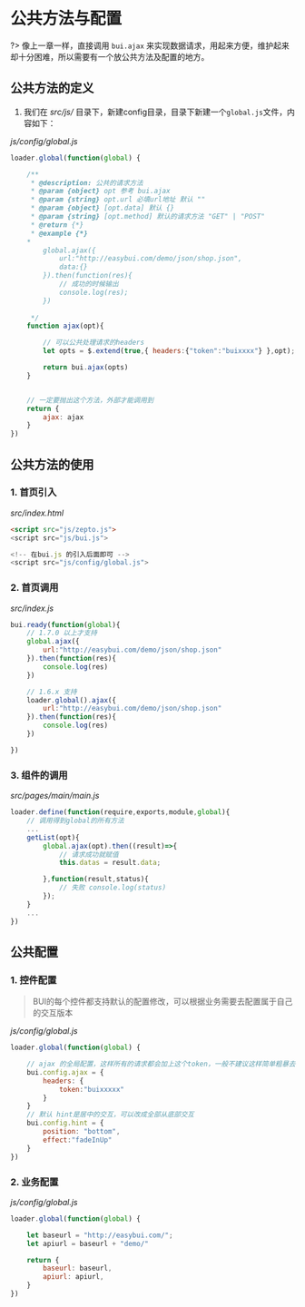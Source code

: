 # 公共方法与配置

?> 像上一章一样，直接调用 `bui.ajax` 来实现数据请求，用起来方便，维护起来却十分困难，所以需要有一个放公共方法及配置的地方。

## 公共方法的定义

1. 我们在 *src/js/* 目录下，新建config目录，目录下新建一个`global.js`文件，内容如下：

*js/config/global.js*

```js
loader.global(function(global) {

    /** 
     * @description: 公共的请求方法
     * @param {object} opt 参考 bui.ajax
     * @param {string} opt.url 必填url地址 默认 ""
     * @param {object} [opt.data] 默认 {}
     * @param {string} [opt.method] 默认的请求方法 "GET" | "POST" 
     * @return {*}
     * @example {*}
    * 
        global.ajax({
            url:"http://easybui.com/demo/json/shop.json",
            data:{}
        }).then(function(res){
            // 成功的时候输出
            console.log(res);
        })
    
     */    
    function ajax(opt){

        // 可以公共处理请求的headers
        let opts = $.extend(true,{ headers:{"token":"buixxxx"} },opt);

        return bui.ajax(opts)
    }


    // 一定要抛出这个方法，外部才能调用到
    return {
        ajax: ajax
    }
})
```

## 公共方法的使用

### 1. 首页引入

*src/index.html*

```html
<script src="js/zepto.js">
<script src="js/bui.js">

<!-- 在bui.js 的引入后面即可 -->
<script src="js/config/global.js">
```

### 2. 首页调用
*src/index.js*

```js
bui.ready(function(global){
    // 1.7.0 以上才支持
    global.ajax({
        url:"http://easybui.com/demo/json/shop.json"
    }).then(function(res){
        console.log(res)
    })

    // 1.6.x 支持
    loader.global().ajax({
        url:"http://easybui.com/demo/json/shop.json"
    }).then(function(res){
        console.log(res)
    })

})
```

### 3. 组件的调用
*src/pages/main/main.js*

```js
loader.define(function(require,exports,module,global){
    // 调用得到global的所有方法
    ...
    getList(opt){
        global.ajax(opt).then((result)=>{
            // 请求成功就赋值
            this.datas = result.data;

        },function(result,status){
            // 失败 console.log(status)
        });
    }
    ...
})
```

## 公共配置

### 1. 控件配置

> BUI的每个控件都支持默认的配置修改，可以根据业务需要去配置属于自己的交互版本

*js/config/global.js*

```js
loader.global(function(global) {

    // ajax 的全局配置，这样所有的请求都会加上这个token，一般不建议这样简单粗暴去修改
    bui.config.ajax = {
        headers: {
            token:"buixxxxx"
        }
    }
    // 默认 hint是居中的交互，可以改成全部从底部交互
    bui.config.hint = {
        position: "bottom",
        effect:"fadeInUp"
    }
})
```

### 2. 业务配置

*js/config/global.js*

```js
loader.global(function(global) {

    let baseurl = "http://easybui.com/";
    let apiurl = baseurl + "demo/"

    return {
        baseurl: baseurl,
        apiurl: apiurl,
    }
})
```

